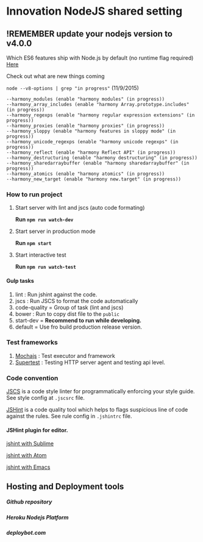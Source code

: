 # Innovation NodeJS shared setting

## !REMEMBER update your nodejs version to v4.0.0

Which ES6 features ship with Node.js by default (no runtime flag required)
[Here](https://nodejs.org/en/docs/es6/)

Check out what are new things coming

`node --v8-options | grep "in progress"` (11/9/2015)

  	--harmony_modules (enable "harmony modules" (in progress))
  	--harmony_array_includes (enable "harmony Array.prototype.includes" (in progress))
  	--harmony_regexps (enable "harmony regular expression extensions" (in progress))
  	--harmony_proxies (enable "harmony proxies" (in progress))
  	--harmony_sloppy (enable "harmony features in sloppy mode" (in progress))
  	--harmony_unicode_regexps (enable "harmony unicode regexps" (in progress))
  	--harmony_reflect (enable "harmony Reflect API" (in progress))
  	--harmony_destructuring (enable "harmony destructuring" (in progress))
  	--harmony_sharedarraybuffer (enable "harmony sharedarraybuffer" (in progress))
  	--harmony_atomics (enable "harmony atomics" (in progress))
  	--harmony_new_target (enable "harmony new.target" (in progress))

### How to run project

1. Start server with lint and jscs (auto code formating)

    **Run `npm run watch-dev`**
2. Start server in production mode

    **Run `npm start`**

3. Start interactive test

    **Run `npm run watch-test`**

#### Gulp tasks
1. lint : Run jshint against the code.
2. jscs : Run JSCS to format the code automatically
3. code-quality = Group of task (lint and jscs)
4. bower : Run to copy dist file to the `public`
5. start-dev = **Recommend to run while developing.**
6. default = Use fro build production release version.

### Test frameworks

1. [Mochajs](https://mochajs.org/) : Test executor and framework
2. [Supertest](https://github.com/visionmedia/supertest) : Testing HTTP server agent and testing api level.


### Code convention

[JSCS](http://jscs.info/) is a code style linter for programmatically enforcing your style guide. See style config at `.jscsrc` file.

[JSHint](http://jshint.com/docs/) is a code quality tool which helps to flags suspicious line of code against the rules. See rule config in `.jshintrc` file.

#### JSHint plugin for editor.
[jshint with Sublime](https://github.com/Kronuz/SublimeLinter)

[jshint with Atom](https://github.com/AtomLinter/linter-jshint)

[jshint with Emacs](https://github.com/daleharvey/jshint-mode)


## Hosting and Deployment tools

##### Github repository

##### Heroku Nodejs Platform

##### deploybot.com
